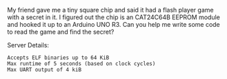 My friend gave me a tiny square chip and said it had a flash player game with a secret in it. I figured out the chip is an CAT24C64B EEPROM module and hooked it up to an Arduino UNO R3. Can you help me write some code to read the game and find the secret?

Server Details:

    Accepts ELF binaries up to 64 KiB
    Max runtime of 5 seconds (based on clock cycles)
    Max UART output of 4 kiB
